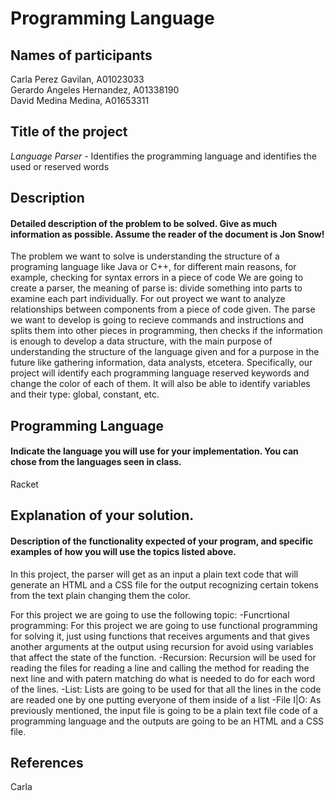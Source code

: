 # Programming Language 

## Names of participants
Carla Perez Gavilan, A01023033<br />
Gerardo Angeles Hernandez, A01338190<br />
David Medina Medina, A01653311<br />

## Title of the project
_Language Parser_ - Identifies the programming language and identifies the used or reserved words 

## Description
#### Detailed description of the problem to be solved. Give as much information as possible. Assume the reader of the document is Jon Snow!
The problem we want to solve is understanding the structure of a programing language like Java or C++, for different main reasons, for example, checking for syntax errors in a piece of code
We are going to create a parser, the meaning of parse is: divide something into parts to examine each part individually. For out proyect we want to analyze relationships between components from a piece of code given.
The parse we want to develop is going to recieve commands and instructions and splits them into other pieces in programming, then checks if the information is enough to develop a data structure, with the main purpose of understanding the structure of the language given and for a purpose in the future like gathering information, data analysts, etcetera.
Specifically, our project will identify each programming language reserved keywords and change the color of each of them. It will also be able to identify variables and their type: global, constant, etc. 

## Programming Language 
#### Indicate the language you will use for your implementation. You can chose from the languages seen in class.
Racket 

## Explanation of your solution. 
#### Description of the functionality expected of your program, and specific examples of how you will use the topics listed above.
In this project, the parser will get as an input a plain text code that will generate an HTML and a CSS file for the output recognizing certain tokens from the text plain changing them the color.

For this project we are going to use the following topic:
-Funcrtional programming: For this project we are going to use functional programming for solving it, just using functions that receives arguments and that gives another arguments at the output using recursion for avoid using variables that affect the state of the function.
-Recursion: Recursion will be used for reading the files for reading a line and calling the method for reading the next line and with patern matching do what is needed to do for each word of the lines.
-List: Lists are going to be used for that all the lines in the code are readed one by one putting everyone of them inside of a list
-File I|O: As previously mentioned, the input file is going to be a plain text file code of a programming language and the outputs are going to be an HTML and a CSS file.

## References 
Carla
